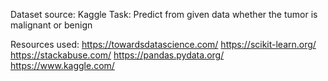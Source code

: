 Dataset source: Kaggle
Task: Predict from given data whether the tumor is malignant or benign

Resources used:
https://towardsdatascience.com/
https://scikit-learn.org/
https://stackabuse.com/
https://pandas.pydata.org/
https://www.kaggle.com/
